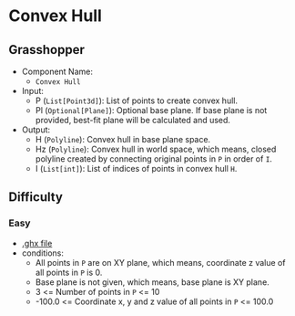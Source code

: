 # Convex Hull

## Grasshopper

- Component Name:
    - `Convex Hull`
- Input:
    - P (`List[Point3d]`): List of points to create convex hull.
    - Pl (`Optional[Plane]`): Optional base plane. If base plane is not provided, best-fit plane will be calculated and used.
- Output:
    - H (`Polyline`): Convex hull in base plane space.
    - Hz (`Polyline`): Convex hull in world space, which means, closed polyline created by connecting original points in `P` in order of `I`.
    - I (`List[int]`): List of indices of points in convex hull `H`.

## Difficulty

### Easy

- [.ghx file](../../problems/convex_hull_easy.ghx)
- conditions:
    - All points in `P` are on XY plane, which means, coordinate z value of all points in `P` is 0.
    - Base plane is not given, which means, base plane is XY plane.
    - 3 <= Number of points in `P` <= 10
    - -100.0 <= Coordinate x, y and z value of all points in `P` <= 100.0
